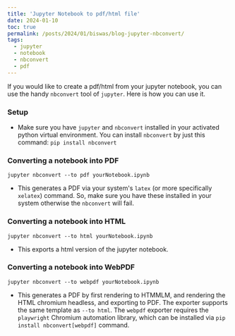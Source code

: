 ```yaml
---
title: 'Jupyter Notebook to pdf/html file'
date: 2024-01-10
toc: true
permalink: /posts/2024/01/biswas/blog-jupyter-nbconvert/
tags:
  - jupyter
  - notebook
  - nbconvert
  - pdf
---
```


If you would like to create a pdf/html from your jupyter notebook, you can use the handy `nbconvert` tool of `jupyter`. Here is how you can use it.

### Setup
* Make sure you have `jupyter` and `nbconvert` installed in your activated python virtual environment. You can install `nbconvert` by just this command: `pip install nbconvert`

### Converting a notebook into PDF

`jupyter nbconvert --to pdf yourNotebook.ipynb`
* This generates a PDF via your system's `latex` (or more specifically `xelatex`) command. So, make sure you have these installed in your system otherwise the `nbconvert` will fail.



### Converting a notebook into HTML
`jupyter nbconvert --to html yourNotebook.ipynb`
* This exports a html version of the jupyter notebook.

### Converting a notebook into WebPDF

`jupyter nbconvert --to webpdf yourNotebook.ipynb`
* This generates a PDF by first rendering to HTMMLM, and rendering the HTML chromium headless, and exporting to PDF. The exporter supports the same template as `--to html`. The `webpdf` exporter requires the `playwright` Chromium automation library, which can be installed via `pip install nbconvert[webpdf]` command.








